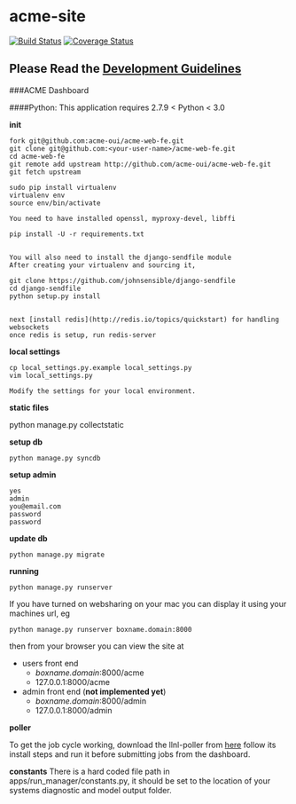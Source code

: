 acme-site
=========
[![Build Status](https://travis-ci.org/ACME-OUI/acme-web-fe.svg?branch=master)](https://travis-ci.org/ACME-OUI/acme-web-fe)
[![Coverage Status](https://coveralls.io/repos/github/sterlingbaldwin/acme-web-fe/badge.svg?branch=master)](https://coveralls.io/github/sterlingbaldwin/acme-web-fe?branch=master)
## Please Read the [Development Guidelines](https://github.com/ACME-OUI/acme-web-fe/wiki/Development-Guidelines)

###ACME Dashboard

####Python: This application requires  2.7.9 &lt; Python &lt; 3.0

**init**

    fork git@github.com:acme-oui/acme-web-fe.git
    git clone git@github.com:<your-user-name>/acme-web-fe.git
    cd acme-web-fe
    git remote add upstream http://github.com/acme-oui/acme-web-fe.git
    git fetch upstream

    sudo pip install virtualenv
    virtualenv env
    source env/bin/activate

    You need to have installed openssl, myproxy-devel, libffi

    pip install -U -r requirements.txt


    You will also need to install the django-sendfile module
    After creating your virtualenv and sourcing it,

    git clone https://github.com/johnsensible/django-sendfile
    cd django-sendfile
    python setup.py install


    next [install redis](http://redis.io/topics/quickstart) for handling websockets
    once redis is setup, run redis-server


**local settings**

    cp local_settings.py.example local_settings.py
    vim local_settings.py

    Modify the settings for your local environment.

**static files**

   python manage.py collectstatic


**setup db**

    python manage.py syncdb

**setup admin**

    yes
    admin
    you@email.com
    password
    password

**update db**

    python manage.py migrate

**running**

    python manage.py runserver

If you have turned on websharing on your mac you can display it using your machines url, eg

    python manage.py runserver boxname.domain:8000

then from your browser you can view the site at

* users front end
  * *boxname.domain*:8000/acme
  * 127.0.0.1:8000/acme
* admin front end (**not implemented yet**)
  * *boxname.domain*:8000/admin
  * 127.0.0.1:8000/admin

**poller**

To get the job cycle working, download the llnl-poller from [here](https://github.com/sterlingbaldwin/llnl-poller)
follow its install steps and run it before submitting jobs from the dashboard.

**constants**
There is a hard coded file path in apps/run_manager/constants.py, it should be set to the location of your systems diagnostic and model output folder.
